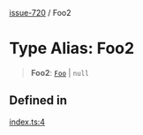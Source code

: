 [issue-720](../README.md) / Foo2

# Type Alias: Foo2

> **Foo2**: [`Foo`](Foo.md) \| `null`

## Defined in

[index.ts:4](https://github.com/typedoc2md/typedoc-plugin-markdown-scratchpad/blob/2eaeb4e4d0aad722d3b6fc136108fe96f36eef9a/issues/720/src/index.ts#L4)
